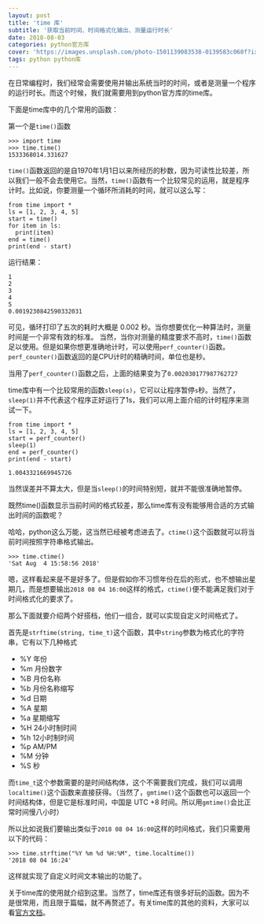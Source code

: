 ```yaml
---
layout: post
title: 'time 库'
subtitle: '获取当前时间、时间格式化输出、测量运行时长'
date: 2018-08-03
categories: python官方库
cover: 'https://images.unsplash.com/photo-1501139083538-0139583c060f?ixlib=rb-0.3.5&ixid=eyJhcHBfaWQiOjEyMDd9&s=d34293717666869c9f8d26d353e1bb24&auto=format&fit=crop&w=2550&q=80'
tags: python python库
---
```


在日常编程时，我们经常会需要使用并输出系统当时的时间，或者是测量一个程序的运行时长。而这个时候，我们就需要用到python官方库的time库。

下面是time库中的几个常用的函数：

第一个是`time()`函数

```
>>> import time
>>> time.time()
1533368014.331627
```

`time()`函数返回的是自1970年1月1日以来所经历的秒数，因为可读性比较差，所以我们一般不会去使用它。当然，`time()`函数有一个比较常见的运用，就是程序计时。比如说，你要测量一个循环所消耗的时间，就可以这么写：

```
from time import *
ls = [1, 2, 3, 4, 5]
start = time()
for item in ls:
  print(item)
end = time()
print(end - start)
```

运行结果：

```
1
2
3
4
5
0.0019230842590332031
```

可见，循环打印了五次的耗时大概是 0.002 秒。当你想要优化一种算法时，测量时间是一个非常有效的标准。
当然，当你对测量的精度要求不高时，`time()`函数足以使用。但是如果你想更准确地计时，可以使用`perf_counter()`函数。`perf_counter()`函数返回的是CPU计时的精确时间，单位也是秒。

当用了`perf_counter()`函数之后，上面的结果变为了`0.002030177987762727`

time库中有一个比较常用的函数`sleep(s)`，它可以让程序暂停`s`秒。当然了，`sleep(1)`并不代表这个程序正好运行了1s，我们可以用上面介绍的计时程序来测试一下。

```
from time import *
ls = [1, 2, 3, 4, 5]
start = perf_counter()
sleep(1)
end = perf_counter()
print(end - start)
```

`1.0043321669945726`

当然误差并不算太大，但是当`sleep()`的时间特别短，就并不能很准确地暂停。

既然time()函数显示当前时间的格式较差，那么time库有没有能够用合适的方式输出时间的函数呢？

哈哈，python这么万能，这当然已经被考虑进去了。`ctime()`这个函数就可以将当前时间按照字符串格式输出。

```
>>> time.ctime()
'Sat Aug  4 15:58:56 2018'
```

嗯，这样看起来是不是好多了。但是假如你不习惯年份在后的形式，也不想输出星期几，而是想要输出`2018 08 04 16:00`这样的格式，`ctime()`便不能满足我们对于时间格式化的要求了。

那么下面就要介绍两个好搭档，他们一组合，就可以实现自定义时间格式了。

首先是`strftime(string, time_t)`这个函数，其中`string`参数为格式化的字符串，它有以下几种格式

* %Y    年份
* %m    月份数字
* %B    月份名称
* %b    月份名称缩写
* %d    日期
* %A    星期
* %a    星期缩写
* %H    24小时制时间
* %h    12小时制时间
* %p    AM/PM
* %M    分钟
* %S    秒

而`time_t`这个参数需要的是时间结构体，这个不需要我们完成，我们可以调用`localtime()`这个函数来直接获得。（当然了，`gmtime()`这个函数也可以返回一个时间结构体，但是它是标准时间，中国是 UTC +8 时间。所以用`gmtime()`会比正常时间慢八小时）

所以比如说我们要输出类似于`2018 08 04 16:00`这样的时间格式，我们只需要用以下的代码：

```
>>> time.strftime("%Y %m %d %H:%M", time.localtime())
'2018 08 04 16:24'
```

这样就实现了自定义时间文本输出的功能了。

关于time库的使用就介绍到这里。当然了，time库还有很多好玩的函数。因为不是很常用，而且限于篇幅，就不再赘述了。有关time库的其他的资料，大家可以看[官方文档](https://docs.python.org/3/library/time.html)。
